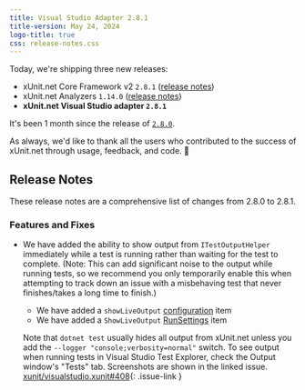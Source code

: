 ```yaml
---
title: Visual Studio Adapter 2.8.1
title-version: May 24, 2024
logo-title: true
css: release-notes.css
---
```


Today, we're shipping three new releases:

* xUnit.net Core Framework v2 `2.8.1` ([release notes](/releases/v2/2.8.1))
* xUnit.net Analyzers `1.14.0` ([release notes](/releases/analyzers/1.14.0))
* **xUnit.net Visual Studio adapter `2.8.1`**

It's been 1 month since the release of [`2.8.0`](2.8.0).

As always, we'd like to thank all the users who contributed to the success of xUnit.net through usage, feedback, and code. 🎉

## Release Notes

These release notes are a comprehensive list of changes from 2.8.0 to 2.8.1.

### Features and Fixes

* We have added the ability to show output from `ITestOutputHelper` immediately while a test is running rather than waiting for the test to complete. (Note: This can add significant noise to the output while running tests, so we recommend you only temporarily enable this when attempting to track down an issue with a misbehaving test that never finishes/takes a long time to finish.)

  * We have added a `showLiveOutput` [configuration](/docs/config-xunit-runner-json#showLiveOutput) item
  * We have added a `ShowLiveOutput` [RunSettings](/docs/config-runsettings#ShowLiveOutput) item

  Note that `dotnet test` usually hides all output from xUnit.net unless you add the `--logger "console;verbosity=normal"` switch. To see output when running tests in Visual Studio Test Explorer, check the Output window's "Tests" tab. Screenshots are shown in the linked issue. [xunit/visualstudio.xunit#408](https://github.com/xunit/visualstudio.xunit/issues/408){: .issue-link }
